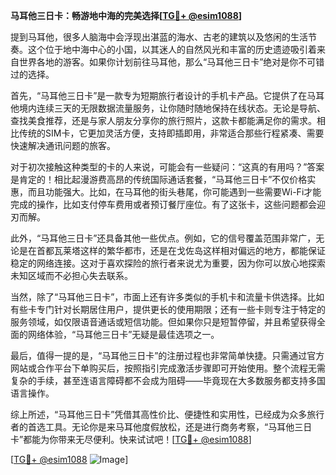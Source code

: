 **马耳他三日卡：畅游地中海的完美选择[[TG💪+ @esim1088](https://t.me/s/esim1088)]**

提到马耳他，很多人脑海中会浮现出湛蓝的海水、古老的建筑以及悠闲的生活节奏。这个位于地中海中心的小国，以其迷人的自然风光和丰富的历史遗迹吸引着来自世界各地的游客。如果你计划前往马耳他，那么“马耳他三日卡”绝对是你不可错过的选择。

首先，“马耳他三日卡”是一款专为短期旅行者设计的手机卡产品。它提供了在马耳他境内连续三天的无限数据流量服务，让你随时随地保持在线状态。无论是导航、查找美食推荐，还是与家人朋友分享你的旅行照片，这款卡都能满足你的需求。相比传统的SIM卡，它更加灵活方便，支持即插即用，非常适合那些行程紧凑、需要快速解决通讯问题的旅客。

对于初次接触这种类型的卡的人来说，可能会有一些疑问：“这真的有用吗？”答案是肯定的！相比起漫游费高昂的传统国际通话套餐，“马耳他三日卡”不仅价格实惠，而且功能强大。比如，在马耳他的街头巷尾，你可能遇到一些需要Wi-Fi才能完成的操作，比如支付停车费用或者预订餐厅座位。有了这张卡，这些问题都会迎刃而解。

此外，“马耳他三日卡”还具备其他一些优点。例如，它的信号覆盖范围非常广，无论是在首都瓦莱塔这样的繁华都市，还是在戈佐岛这样相对偏远的地方，都能保证稳定的网络连接。这对于喜欢探险的旅行者来说尤为重要，因为你可以放心地探索未知区域而不必担心失去联系。

当然，除了“马耳他三日卡”，市面上还有许多类似的手机卡和流量卡供选择。比如有些卡专门针对长期居住用户，提供更长的使用期限；还有一些卡则专注于特定的服务领域，如仅限语音通话或短信功能。但如果你只是短暂停留，并且希望获得全面的网络体验，“马耳他三日卡”无疑是最佳选项之一。

最后，值得一提的是，“马耳他三日卡”的注册过程也非常简单快捷。只需通过官方网站或合作平台下单购买后，按照指引完成激活步骤即可开始使用。整个流程无需复杂的手续，甚至连语言障碍都不会成为阻碍——毕竟现在大多数服务都支持多国语言操作。

综上所述，“马耳他三日卡”凭借其高性价比、便捷性和实用性，已经成为众多旅行者的首选工具。无论你是来马耳他度假放松，还是进行商务考察，“马耳他三日卡”都能为你带来无尽便利。快来试试吧！[[TG💪+ @esim1088](https://t.me/s/esim1088)]

[[TG💪+ @esim1088](https://t.me/s/esim1088) ![Image](https://i.postimg.cc/4NQfJmqS/Snipaste-2025-05-13-00-14-12.png)]